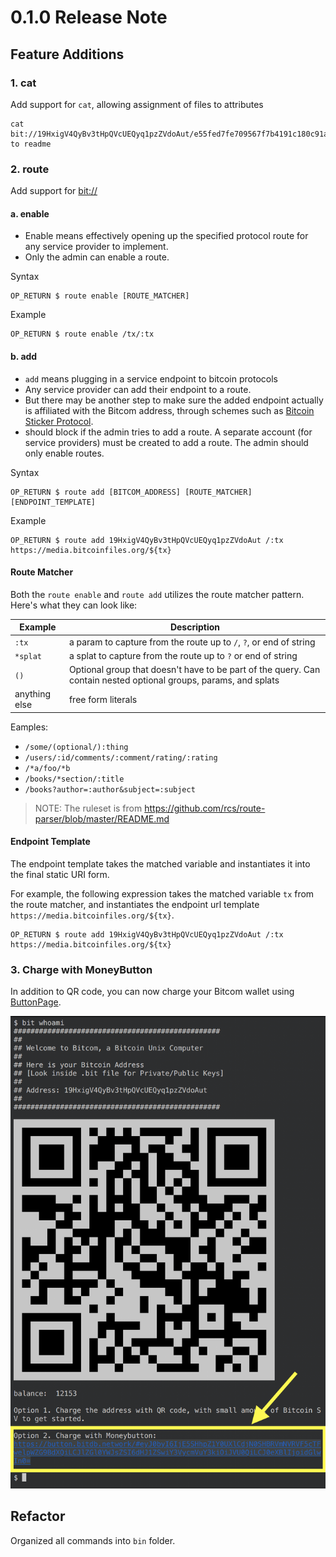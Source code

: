 # 0.1.0 Release Note

## Feature Additions

### 1. cat

Add support for `cat`, allowing assignment of files to attributes

```
cat bit://19HxigV4QyBv3tHpQVcUEQyq1pzZVdoAut/e55fed7fe709567f7b4191c180c91a7bae8b354b091d9653f2512ca51738734a to readme
```

### 2. route

Add support for [bit://](https://bit.planaria.network)

#### a. enable

- Enable means effectively opening up the specified protocol route for any service provider to implement.
- Only the admin can enable a route.

Syntax

```
OP_RETURN $ route enable [ROUTE_MATCHER]
```

Example

```
OP_RETURN $ route enable /tx/:tx
```

#### b. add

- `add` means plugging in a service endpoint to bitcoin protocols
- Any service provider can add their endpoint to a route.
- But there may be another step to make sure the added endpoint actually is affiliated with the Bitcom address, through schemes such as [Bitcoin Sticker Protocol](https://sticker.planaria.network).
- should block if the admin tries to add a route. A separate account (for service providers) must be created to add a route. The admin should only enable routes.

Syntax

```
OP_RETURN $ route add [BITCOM_ADDRESS] [ROUTE_MATCHER] [ENDPOINT_TEMPLATE]
```

Example

```
OP_RETURN $ route add 19HxigV4QyBv3tHpQVcUEQyq1pzZVdoAut /:tx https://media.bitcoinfiles.org/${tx}
```

#### Route Matcher

Both the `route enable` and `route add` utilizes the route matcher pattern. Here's what they can look like:

| Example         | Description                                                          |
| --------------- | -------------------------------------------------------------------- |
| `:tx`           |  a param to capture from the route up to `/`, `?`, or end of string  |
| `*splat`        |  a splat to capture from the route up to `?` or end of string |
| `()`            |  Optional group that doesn't have to be part of the query. Can contain nested optional groups, params, and splats
| anything else   | free form literals |

Eamples:

* `/some/(optional/):thing`
* `/users/:id/comments/:comment/rating/:rating`
* `/*a/foo/*b`
* `/books/*section/:title`
* `/books?author=:author&subject=:subject`

> NOTE: The ruleset is from https://github.com/rcs/route-parser/blob/master/README.md

#### Endpoint Template

The endpoint template takes the matched variable and instantiates it into the final static URI form.

For example, the following expression takes the matched variable `tx` from the route matcher, and instantiates the endpoint url template `https://media.bitcoinfiles.org/${tx}`.

```
OP_RETURN $ route add 19HxigV4QyBv3tHpQVcUEQyq1pzZVdoAut /:tx https://media.bitcoinfiles.org/${tx}
```

### 3. Charge with MoneyButton 

In addition to QR code, you can now charge your Bitcom wallet using [ButtonPage](https://button.bitdb.network).

![mb](./mb.png)

## Refactor

Organized all commands into `bin` folder.
